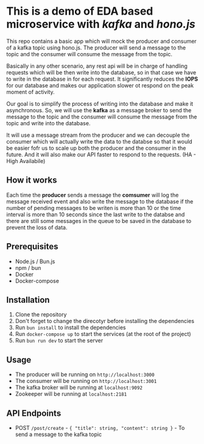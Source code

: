 # This is a demo of EDA based microservice with ***kafka*** and ***hono.js***

This repo contains a basic app which will mock the producer and consumer of a kafka topic using hono.js. The producer will send a message to the topic and the consumer will consume the message from the topic.

Basically in any other scenario, any rest api will be in charge of handling requests which will be then write into the database, so in that case we have to write in the database in for each request. It significantly reduces the **IOPS** for our database and makes our application slower ot respond on the peak moment of activity.

Our goal is to simplify the process of writing into the database and make it asynchronous. So, we will use the **kafka** as a message broker to send the message to the topic and the consumer will consume the message from the topic and write into the database.

It will use a message stream from the producer and we can decouple the consumer which will actually write the data to the databse so that it would be easier fofr us to scale up both the producer and the consumer in the future. And it will also make our API faster to respond to the requests. (HA - High Availabile)

## How it works
Each time the **producer** sends a message the **comsumer** will log the message received event and also write the message to the database if the number of pending messages to be writen is more than 10 or the time interval is more than 10 seconds since the last write to the databse and there are still some messages in the queue to be saved in the database to prevent the loss of data.

## Prerequisites
- Node.js / Bun.js
- npm / bun
- Docker
- Docker-compose

## Installation
1. Clone the repository
2. Don't forget to change the direcotyr before installing the dependencies
3. Run `bun install` to install the dependencies
4. Run `docker-compose up` to start the services (at the root of the project)
5. Run `bun run dev` to start the server

## Usage
- The producer will be running on `http://localhost:3000`
- The consumer will be running on `http://localhost:3001`
- The kafka broker will be running at `localhost:9092`
- Zookeeper will be running at `localhost:2181`

## API Endpoints
- POST `/post/create` - `{ "title": string, "content": string }` - To send a message to the kafka topic
